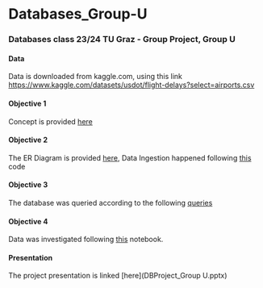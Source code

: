 # Databases_Group-U
### Databases class 23/24 TU Graz - Group Project, Group U
#### Data
Data is downloaded from kaggle.com, using this link https://www.kaggle.com/datasets/usdot/flight-delays?select=airports.csv

#### Objective 1
Concept is provided [here]([example.txt](https://github.com/Rennacker54/Databases_Group-U/blob/main/Objective%201_DBConcept_Group%20U.pdf))
#### Objective 2
The ER Diagram is provided [here]([example.txt](https://github.com/Rennacker54/Databases_Group-U/blob/main/Objective%202_ER%20Diagram.png)), Data Ingestion happened following [this]([example.txt](https://github.com/Rennacker54/Databases_Group-U/blob/main/Objective%202_Data%20Ingestion.sql)) code
#### Objective 3
The database was queried according to the following [queries]([example.txt](https://github.com/Rennacker54/Databases_Group-U/blob/main/Objective%203_Queries.sql))
#### Objective 4
Data was investigated following [this]([example.txt](https://github.com/Rennacker54/Databases_Group-U/blob/main/Objective%204_Presenting%20Results.ipynb)https://github.com/Rennacker54/Databases_Group-U/blob/main/Objective%204_Presenting%20Results.ipynb) notebook.
#### Presentation
The project presentation is linked [here](DBProject_Group U.pptx)

